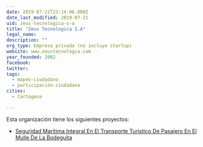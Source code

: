 ```yaml
---
date: 2019-07-21T23:14:06.000Z
date_last_modified: 2019-07-21
uid: zeus-tecnologica-s-a
title: "Zeus Tecnologica S.A"
legal_name: 
description: ""
org_type: Empresa privada (no incluye startup)
website: www.zeustecnologia.com
year_founded: 2002
facebook: 
twitter: 
tags:
  - mapeo-ciudadano
  - participación-ciudadana
cities: 
  - Cartagena

---
```


Esta organización tiene los siguientes proyectos:

- [Seguridad Maritima Integral En El Transporte Turistico De Pasajero En El Mulle  De La Bodeguita](/proyectos/seguridad-maritima-integral-en-el-transporte-turistico-de-pasajero-en-el-mulle-de-la-bodeguita)
